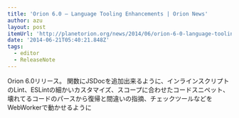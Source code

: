 ```yaml
---
title: 'Orion 6.0 – Language Tooling Enhancements | Orion News'
author: azu
layout: post
itemUrl: 'http://planetorion.org/news/2014/06/orion-6-0-language-tooling-enhancements/'
date: '2014-06-21T05:40:21.848Z'
tags:
  - editor
  - ReleaseNote
---
```

Orion 6.0リリース。
関数にJSDocを追加出来るように、インラインスクリプトのLint、ESLintの細かいカスタマイズ、スコープに合わせたコードスニペット、壊れてるコードのパースから復帰と間違いの指摘、チェックツールなどをWebWorkerで動かせるように

